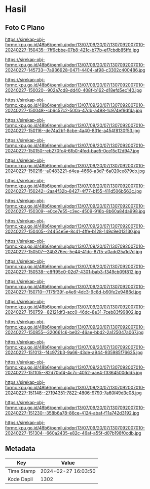 # Hasil

## Foto C Plano

https://sirekap-obj-formc.kpu.go.id/48b6/pemilu/pdpr/13/07/09/20/07/1307092007010-20240227-150435--7ff9cbbe-07b8-421c-b77b-ef7cbdb85ffd.jpg

https://sirekap-obj-formc.kpu.go.id/48b6/pemilu/pdpr/13/07/09/20/07/1307092007010-20240227-145733--7a936928-0471-4404-af98-c3302c400486.jpg

https://sirekap-obj-formc.kpu.go.id/48b6/pemilu/pdpr/13/07/09/20/07/1307092007010-20240227-150020--902a7cd8-dd40-408f-b162-d18efd5ec140.jpg

https://sirekap-obj-formc.kpu.go.id/48b6/pemilu/pdpr/13/07/09/20/07/1307092007010-20240227-150048--cb6c57c2-500a-47db-a498-1c974ef9df4a.jpg

https://sirekap-obj-formc.kpu.go.id/48b6/pemilu/pdpr/13/07/09/20/07/1307092007010-20240227-150116--de74a2bf-8cbe-4a40-831e-a454f8130f53.jpg

https://sirekap-obj-formc.kpu.go.id/48b6/pemilu/pdpr/13/07/09/20/07/1307092007010-20240227-150150--eb270fc4-6fb0-4fed-bae5-0ce15c12d947.jpg

https://sirekap-obj-formc.kpu.go.id/48b6/pemilu/pdpr/13/07/09/20/07/1307092007010-20240227-150216--a0483221-d4ea-4668-a3d7-6a020ce879cb.jpg

https://sirekap-obj-formc.kpu.go.id/48b6/pemilu/pdpr/13/07/09/20/07/1307092007010-20240227-150242--2aa4f32b-8427-4f77-b155-411d506b563c.jpg

https://sirekap-obj-formc.kpu.go.id/48b6/pemilu/pdpr/13/07/09/20/07/1307092007010-20240227-150309--e0ce7e55-c3ec-4509-916b-8b60a84da998.jpg

https://sirekap-obj-formc.kpu.go.id/48b6/pemilu/pdpr/13/07/09/20/07/1307092007010-20240227-150405--24454e5e-8c41-4ffe-b128-149c9e013130.jpg

https://sirekap-obj-formc.kpu.go.id/48b6/pemilu/pdpr/13/07/09/20/07/1307092007010-20240227-150507--24b376ec-5e44-41dc-87f5-a0add25a1d7d.jpg

https://sirekap-obj-formc.kpu.go.id/48b6/pemilu/pdpr/13/07/09/20/07/1307092007010-20240227-150538--c8ff95c0-02d7-4301-bab3-f349cb09f812.jpg

https://sirekap-obj-formc.kpu.go.id/48b6/pemilu/pdpr/13/07/09/20/07/1307092007010-20240227-150710--7175f39f-e4e6-4dc3-9c8d-b90fe2e9486d.jpg

https://sirekap-obj-formc.kpu.go.id/48b6/pemilu/pdpr/13/07/09/20/07/1307092007010-20240227-150759--82121df3-acc0-46dc-8e31-7ceb83f99802.jpg

https://sirekap-obj-formc.kpu.go.id/48b6/pemilu/pdpr/13/07/09/20/07/1307092007010-20240227-150855--320661c6-be02-46ae-bbd2-2a125047a067.jpg

https://sirekap-obj-formc.kpu.go.id/48b6/pemilu/pdpr/13/07/09/20/07/1307092007010-20240227-151013--f4c972b3-9a66-43de-a944-935985f76635.jpg

https://sirekap-obj-formc.kpu.go.id/48b6/pemilu/pdpr/13/07/09/20/07/1307092007010-20240227-151105--82d70bf4-4c7c-4052-aae4-f3364500ddd5.jpg

https://sirekap-obj-formc.kpu.go.id/48b6/pemilu/pdpr/13/07/09/20/07/1307092007010-20240227-151148--27194351-7822-4806-9790-7a60f49d3c08.jpg

https://sirekap-obj-formc.kpu.go.id/48b6/pemilu/pdpr/13/07/09/20/07/1307092007010-20240227-151230--358b6a78-86ce-4124-abaf-f11a742d3192.jpg

https://sirekap-obj-formc.kpu.go.id/48b6/pemilu/pdpr/13/07/09/20/07/1307092007010-20240227-151304--660a2435-e82c-46af-a55f-d07b198f0cdb.jpg


## Metadata

| Key        | Value               |
| ---------- | ------------------- |
| Time Stamp | 2024-02-27 16:03:50 |
| Kode Dapil | 1302                |



